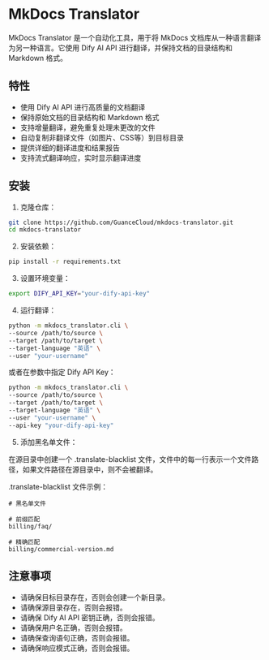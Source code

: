 # MkDocs Translator

MkDocs Translator 是一个自动化工具，用于将 MkDocs 文档库从一种语言翻译为另一种语言。它使用 Dify AI API 进行翻译，并保持文档的目录结构和 Markdown 格式。

## 特性

- 使用 Dify AI API 进行高质量的文档翻译
- 保持原始文档的目录结构和 Markdown 格式
- 支持增量翻译，避免重复处理未更改的文件
- 自动复制非翻译文件（如图片、CSS等）到目标目录
- 提供详细的翻译进度和结果报告
- 支持流式翻译响应，实时显示翻译进度

## 安装

1. 克隆仓库： 

```bash
git clone https://github.com/GuanceCloud/mkdocs-translator.git
cd mkdocs-translator
```

2. 安装依赖：

```bash
pip install -r requirements.txt
```

3. 设置环境变量：

```bash
export DIFY_API_KEY="your-dify-api-key"
```

4. 运行翻译：

```bash
python -m mkdocs_translator.cli \
--source /path/to/source \
--target /path/to/target \
--target-language "英语" \
--user "your-username"
```

或者在参数中指定 Dify API Key：

```bash
python -m mkdocs_translator.cli \
--source /path/to/source \
--target /path/to/target \
--target-language "英语" \
--user "your-username" \
--api-key "your-dify-api-key"
```

5. 添加黑名单文件：

在源目录中创建一个 .translate-blacklist 文件，文件中的每一行表示一个文件路径，如果文件路径在源目录中，则不会被翻译。

.translate-blacklist 文件示例： 

```
# 黑名单文件

# 前缀匹配
billing/faq/

# 精确匹配
billing/commercial-version.md
``` 

## 注意事项

- 请确保目标目录存在，否则会创建一个新目录。
- 请确保源目录存在，否则会报错。
- 请确保 Dify AI API 密钥正确，否则会报错。
- 请确保用户名正确，否则会报错。
- 请确保查询语句正确，否则会报错。
- 请确保响应模式正确，否则会报错。

